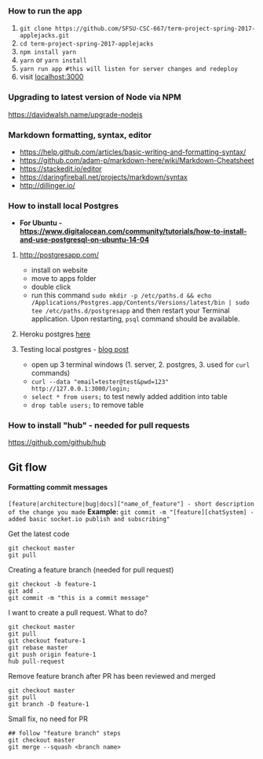 ### How to run the app

1. `git clone https://github.com/SFSU-CSC-667/term-project-spring-2017-applejacks.git`
2. `cd term-project-spring-2017-applejacks`
3. `npm install yarn`
4. `yarn` or `yarn install`
5. `yarn run app #this will listen for server changes and redeploy`
6. visit [localhost:3000](http://localhost:3000/)

### Upgrading to latest version of Node via NPM
https://davidwalsh.name/upgrade-nodejs

### Markdown formatting, syntax, editor
- https://help.github.com/articles/basic-writing-and-formatting-syntax/
- https://github.com/adam-p/markdown-here/wiki/Markdown-Cheatsheet
- https://stackedit.io/editor
- https://daringfireball.net/projects/markdown/syntax
- http://dillinger.io/


### How to install local Postgres
- **For Ubuntu  - https://www.digitalocean.com/community/tutorials/how-to-install-and-use-postgresql-on-ubuntu-14-04**
1. http://postgresapp.com/
    - install on website
    - move to apps folder
    - double click
    - run this command `sudo mkdir -p /etc/paths.d && echo /Applications/Postgres.app/Contents/Versions/latest/bin | sudo tee /etc/paths.d/postgresapp` and then restart your Terminal application. Upon restarting, `psql` command should be available.

2. Heroku postgres [here](https://devcenter.heroku.com/articles/heroku-postgresql#connecting-in-node-js)

3. Testing local postgres - [blog post](http://mherman.org/blog/2015/02/12/postgresql-and-nodejs/#.WL0PvBLyuHo)
    - open up 3 terminal windows (1. server, 2. postgres, 3. used for `curl` commands)
    - `curl --data "email=tester@test&pwd=123" http://127.0.0.1:3000/login;`
    - `select * from users;` to test newly added addition into table
    - `drop table users;` to remove table

### How to install "hub" - needed for pull requests
https://github.com/github/hub

## Git flow
#### Formatting commit messages
`[feature|architecture|bug|docs]["name_of_feature"] - short description of the change you made`
**Example:** `git commit -m "[feature][chatSystem] - added basic socket.io publish and subscribing"`

Get the latest code
```
git checkout master
git pull
```

Creating a feature branch (needed for pull request)
```
git checkout -b feature-1
git add .
git commit -m "this is a commit message"
```

I want to create a pull request. What to do?
```
git checkout master
git pull
git checkout feature-1
git rebase master
git push origin feature-1
hub pull-request
```

Remove feature branch after PR has been reviewed and merged
```
git checkout master
git pull
git branch -D feature-1
```

Small fix, no need for PR
```
## follow "feature branch" steps
git checkout master
git merge --squash <branch name>
```
